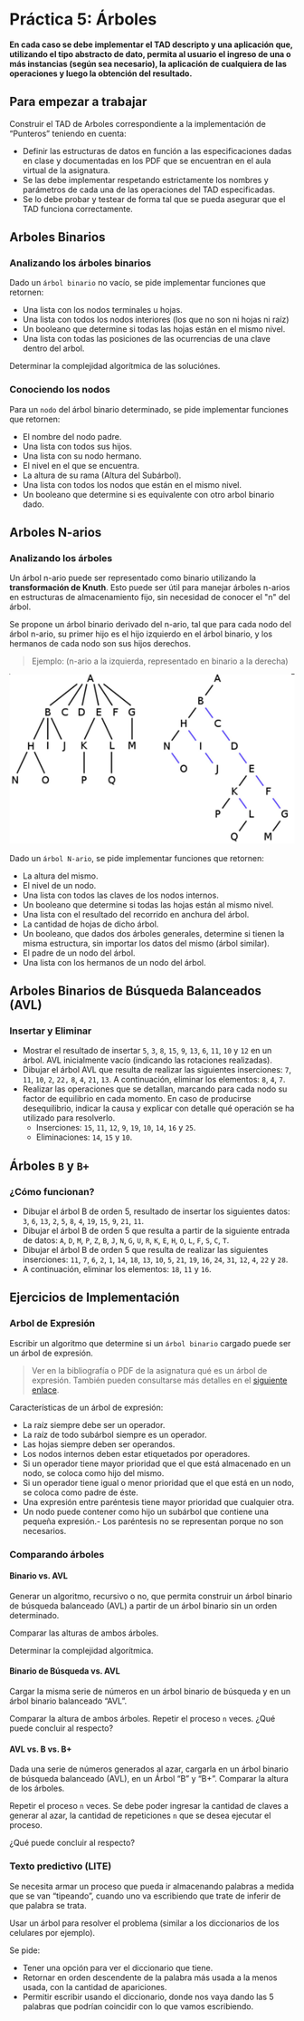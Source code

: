 # Práctica 5: Árboles

**En cada caso se debe implementar el TAD descripto y una aplicación que,
utilizando el tipo abstracto de dato, permita al usuario el ingreso de una o más instancias (según sea necesario), la aplicación de cualquiera de las operaciones y luego la obtención del resultado.**

## Para empezar a trabajar

Construir el TAD de Arboles correspondiente a la implementación de “Punteros” teniendo en cuenta:

- Definir las estructuras de datos en función a las especificaciones dadas en clase y documentadas en los PDF que se encuentran en el aula virtual de la asignatura.
- Se las debe implementar respetando estrictamente los nombres y parámetros de cada una de las operaciones del TAD especificadas.
- Se lo debe probar y testear de forma tal que se pueda asegurar que el TAD funciona correctamente.

## Arboles Binarios

### Analizando los árboles binarios

Dado un `árbol binario` no vacío, se pide implementar funciones que retornen:

- Una lista con los nodos terminales u hojas.
- Una lista con todos los nodos interiores (los que no son ni hojas ni raíz)
- Un booleano que determine si todas las hojas están en el mismo nivel.
- Una lista con todas las posiciones de las ocurrencias de una clave dentro del arbol.

Determinar la complejidad algorítmica de las soluciónes.

### Conociendo los nodos

Para un `nodo` del árbol binario determinado, se pide implementar funciones que retornen:

- El nombre del nodo padre.
- Una lista con todos sus hijos.
- Una lista con su nodo hermano.
- El nivel en el que se encuentra.
- La altura de su rama (Altura del Subárbol).
- Una lista con todos los nodos que están en el mismo nivel.
- Un booleano que determine si es equivalente con otro arbol binario dado.

## Arboles N-arios

### Analizando los árboles

Un árbol n-ario puede ser representado como binario utilizando la **transformación de Knuth**. Esto puede ser útil para manejar árboles n-arios en estructuras de almacenamiento fijo, sin necesidad de conocer el "n" del árbol.

Se propone un árbol binario derivado del n-ario, tal que para cada nodo del árbol n-ario, su primer hijo es el hijo izquierdo en el árbol binario, y los hermanos de cada nodo son sus hijos derechos.

> Ejemplo: (n-ario a la izquierda, representado en binario a la derecha)

![Árbol n-ario](imagenes/arbol-n-ario.png)

Dado un `árbol N-ario`, se pide implementar funciones que retornen:

- La altura del mismo.
- El nivel de un nodo.
- Una lista con todos las claves de los nodos internos.
- Un booleano que determine si todas las hojas están al mismo nivel.
- Una lista con el resultado del recorrido en anchura del árbol.
- La cantidad de hojas de dicho árbol.
- Un booleano, que dados dos árboles generales, determine si tienen la misma estructura, sin importar los datos del mismo (árbol similar).
- El padre de un nodo del árbol.
- Una lista con los hermanos de un nodo del árbol.

## Arboles Binarios de Búsqueda Balanceados (AVL)

### Insertar y Eliminar

- Mostrar el resultado de insertar `5`, `3`, `8`, `15`, `9`, `13`, `6`, `11`, `10` y `12` en un árbol.
  AVL inicialmente vacío (indicando las rotaciones realizadas).
- Dibujar el árbol AVL que resulta de realizar las siguientes inserciones: `7`, `11`, `10`, `2`, `22,` `8`, `4`, `21`, `13`. A continuación, eliminar los elementos: `8`, `4`, `7`.
- Realizar las operaciones que se detallan, marcando para cada nodo su factor de equilibrio en cada momento. En caso de producirse desequilibrio, indicar la causa y explicar con detalle qué operación se ha utilizado para resolverlo.
  - Inserciones: `15`, `11`, `12`, `9`, `19`, `10`, `14`, `16` y `25`.
  - Eliminaciones: `14`, `15` y `10`.

## Árboles `B` y `B+`

### ¿Cómo funcionan?

- Dibujar el árbol B de orden 5, resultado de insertar los siguientes datos: `3`, `6`, `13`, `2`, `5`, `8`, `4`, `19`, `15`, `9`, `21`, `11`.
- Dibujar el árbol B de orden 5 que resulta a partir de la siguiente entrada de datos: `A`, `D`, `M`, `P`, `Z`, `B`, `J`, `N`, `G`, `U`, `R`, `K`, `E`, `H`, `O`, `L`, `F`, `S`, `C`, `T`.
- Dibujar el árbol B de orden 5 que resulta de realizar las siguientes inserciones: `11`, `7`, `6`, `2`, `1`, `14`, `18`, `13`, `10`, `5`, `21`, `19`, `16`, `24`, `31`, `12`, `4`, `22` y `28`.
- A continuación, eliminar los elementos: `18`, `11` y `16`.

## Ejercicios de Implementación

### Arbol de Expresión

Escribir un algoritmo que determine si un `árbol binario` cargado puede ser un árbol de expresión.

> Ver en la bibliografía o PDF de la asignatura qué es un árbol de expresión. También pueden consultarse más detalles en el [siguiente enlace](https://miguelangelperezautomatas.blogspot.com/2019/09/arboles-de-expresiones.html).

Características de un árbol de expresión:

- La raíz siempre debe ser un operador.
- La raíz de todo subárbol siempre es un operador.
- Las hojas siempre deben ser operandos.
- Los nodos internos deben estar etiquetados por operadores.
- Si un operador tiene mayor prioridad que el que está almacenado en un nodo, se coloca como hijo del mismo.
- Si un operador tiene igual o menor prioridad que el que está en un nodo, se coloca como padre de éste.
- Una expresión entre paréntesis tiene mayor prioridad que cualquier otra.
- Un nodo puede contener como hijo un subárbol que contiene una pequeña expresión.- Los paréntesis no se representan porque no son necesarios.

### Comparando árboles

#### Binario vs. AVL

Generar un algoritmo, recursivo o no, que permita construir un árbol binario de búsqueda balanceado (AVL) a partir de un árbol binario sin un orden determinado.

Comparar las alturas de ambos árboles.

Determinar la complejidad algorítmica.

#### Binario de Búsqueda vs. AVL

Cargar la misma serie de números en un árbol binario de búsqueda y en un árbol binario balanceado “AVL”.

Comparar la altura de ambos árboles. Repetir el proceso `n` veces. ¿Qué puede concluir al respecto?

#### AVL vs. B vs. B+

Dada una serie de números generados al azar, cargarla en un árbol binario de búsqueda balanceado (AVL), en un Árbol “B” y “B+”. Comparar la altura de los árboles.

Repetir el proceso `n` veces. Se debe poder ingresar la cantidad de claves a generar al azar, la cantidad de repeticiones `n` que se desea ejecutar el proceso.

¿Qué puede concluir al respecto?

### Texto predictivo (LITE)

Se necesita armar un proceso que pueda ir almacenando palabras a medida que se van “tipeando”, cuando uno va escribiendo que trate de inferir de que palabra se trata.

Usar un árbol para resolver el problema (similar a los diccionarios de los celulares por ejemplo).

Se pide:

- Tener una opción para ver el diccionario que tiene.
- Retornar en orden descendente de la palabra más usada a la menos usada, con la cantidad de apariciones.
- Permitir escribir usando el diccionario, donde nos vaya dando las 5 palabras que podrían coincidir con lo que vamos escribiendo.

